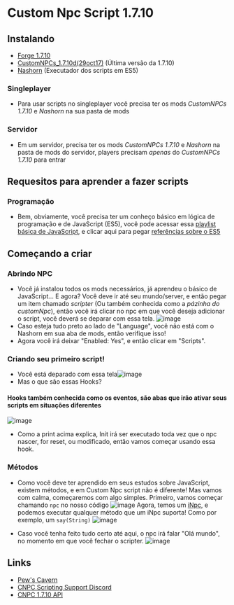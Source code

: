 # Custom Npc Script 1.7.10

## Instalando
 * [Forge 1.7.10](https://files.minecraftforge.net/maven/net/minecraftforge/forge/1.7.10-10.13.4.1558-1.7.10/forge-1.7.10-10.13.4.1558-1.7.10-installer-win.exe)
 * [CustomNPCs_1.7.10d(29oct17)](https://www.curseforge.com/minecraft/mc-mods/custom-npcs/download/2495406/file) (Última versão da 1.7.10)
 * [Nashorn](https://cdn.discordapp.com/attachments/735273455506948116/735273827038396446/nashorn.jar) (Executador dos scripts em ES5)

 ### Singleplayer
  - Para usar scripts no singleplayer você precisa ter os mods *CustomNPCs 1.7.10* e *Nashorn* na sua pasta de mods
  
 ### Servidor
  - Em um servidor, precisa ter os mods *CustomNPCs 1.7.10* e *Nashorn* na pasta de mods do servidor, players precisam _apenas_ do *CustomNPCs 1.7.10* para entrar


## Requesitos para aprender a fazer scripts
 ### Programação
  - Bem, obviamente, você precisa ter um conheço básico em lógica de programação e de JavaScript (ES5), você pode acessar essa [playlist básica de JavaScript](https://www.youtube.com/playlist?list=PLHz_AreHm4dlsK3Nr9GVvXCbpQyHQl1o1), e clicar aqui para pegar [referências sobre o ES5](https://www.w3schools.com/js/js_es5.asp)


 ## Começando a criar
 
 ### Abrindo NPC
  - Você já instalou todos os mods necessários, já aprendeu o básico de JavaScript... E agora? Você deve ir até seu mundo/server, e então pegar um item chamado *scripter* (Ou também conhecida como a *pázinha do customNpc*), então você irá clicar no npc em que você deseja adicionar o script, você deverá se deparar com essa tela.
![image](https://user-images.githubusercontent.com/55335712/110036149-5050e580-7d1b-11eb-905e-2b871b43c886.png)
 - Caso esteja tudo preto ao lado de "Language", você não está com o Nashorn em sua aba de mods, então verifique isso!
 - Agora você irá deixar "Enabled: Yes", e então clicar em "Scripts".
 
 ### Criando seu primeiro script!
 - Você está deparado com essa tela![image](https://user-images.githubusercontent.com/55335712/110036322-9e65e900-7d1b-11eb-86bc-86234c432d91.png)
 - Mas o que são essas Hooks?
 
  #### Hooks também conhecida como os eventos, são abas que irão ativar seus scripts em situações diferentes
![image](https://user-images.githubusercontent.com/55335712/110036572-fef52600-7d1b-11eb-858b-5b24e68a5b2f.png)

 - Como a print acima explica, Init irá ser executado toda vez que o npc nascer, for reset, ou modificado, então vamos começar usando essa hook.

 ### Métodos 
 - Como você deve ter aprendido em seus estudos sobre JavaScript, existem métodos, e em Custom Npc script não é diferente! Mas vamos com calma, começaremos com algo simples.
 Primeiro, vamos começar chamando ``npc`` no nosso código
 ![image](https://user-images.githubusercontent.com/55335712/110036765-47acdf00-7d1c-11eb-8360-158bbe5bd5a0.png)
 Agora, temos um [iNpc](http://www.kodevelopment.nl/customnpcs/api/1.7.10/noppes/npcs/scripted/ScriptNpc.html), e podemos executar qualquer método que um iNpc suporta! Como por exemplo, um ``say(String)``
 ![image](https://user-images.githubusercontent.com/55335712/110036906-7925aa80-7d1c-11eb-968d-f9b9db6bfd3a.png)

- Caso você tenha feito tudo certo até aqui, o npc irá falar "Olá mundo", no momento em que você fechar o scripter.
![image](https://user-images.githubusercontent.com/55335712/110037011-978ba600-7d1c-11eb-9f57-0340a8269941.png)


 

## Links 

* [Pew's Cavern](https://customnpcscripts.com/pew)
* [CNPC Scripting Support Discord](https://discord.gg/4a24F2z)
* [CNPC 1.7.10 API](http://www.kodevelopment.nl/customnpcs/api/1.7.10/)
